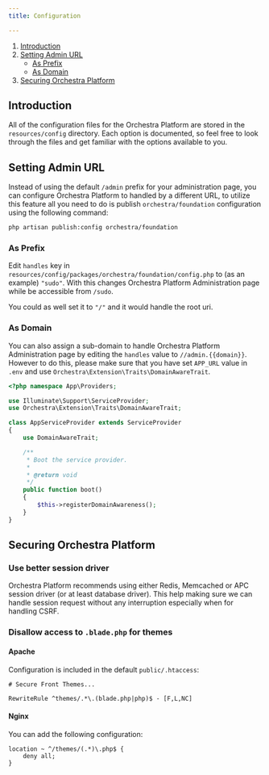 ```yaml
---
title: Configuration

---
```


1. [Introduction](#introduction)
2. [Setting Admin URL](#admin-url)
   - [As Prefix](#admin-url-as-prefix)
   - [As Domain](#admin-url-as-domain)
3. [Securing Orchestra Platform](#securing)

<a name="introduction"></a>
## Introduction

All of the configuration files for the Orchestra Platform are stored in the `resources/config` directory. Each option is documented, so feel free to look through the files and get familiar with the options available to you.

<a name="admin-url"></a>
## Setting Admin URL

Instead of using the default `/admin` prefix for your administration page, you can configure Orchestra Platform to handled by a different URL, to utilize this feature all you need to do is publish `orchestra/foundation` configuration using the following command:

```bash
php artisan publish:config orchestra/foundation
```

<a name="admin-url-as-prefix"></a>
### As Prefix

Edit `handles` key in `resources/config/packages/orchestra/foundation/config.php` to (as an example) `"sudo"`. With this changes Orchestra Platform Administration page while be accessible from `/sudo`.

You could as well set it to `"/"` and it would handle the root uri.

<a name="admin-url-as-domain"></a>
### As Domain

You can also assign a sub-domain to handle Orchestra Platform Administration page by editing the `handles` value to `//admin.{{domain}}`. However to do this, please make sure that you have set `APP_URL` value in `.env` and use `Orchestra\Extension\Traits\DomainAwareTrait`.

```php
<?php namespace App\Providers;

use Illuminate\Support\ServiceProvider;
use Orchestra\Extension\Traits\DomainAwareTrait;

class AppServiceProvider extends ServiceProvider
{
    use DomainAwareTrait;

    /**
     * Boot the service provider.
     *
     * @return void
     */
    public function boot()
    {
        $this->registerDomainAwareness();
    }
}
```

<a name="securing"></a>
## Securing Orchestra Platform

### Use better session driver

Orchestra Platform recommends using either Redis, Memcached or APC session driver (or at least database driver). This help making sure we can handle session request without any interruption especially when for handling CSRF.

### Disallow access to `.blade.php` for themes

#### Apache

Configuration is included in the default `public/.htaccess`:

```
# Secure Front Themes...

RewriteRule ^themes/.*\.(blade.php|php)$ - [F,L,NC]
```

#### Nginx

You can add the following configuration:

```
location ~ ^/themes/(.*)\.php$ {
    deny all;
}
```
